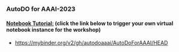 ### AutoDO for AAAI-2023

#### [Notebook Tutorial:](https://mybinder.org/v2/gh/autodoaaai/AutoDoForAAAI/HEAD) (click the link below to trigger your own virtual notebook instance for the workshop)
  - https://mybinder.org/v2/gh/autodoaaai/AutoDoForAAAI/HEAD
